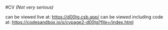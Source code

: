 #CV
*(Not very serious)*

can be viewed live at: https://d00tg.csb.app/
can be viewed including code at: https://codesandbox.io/s/cvpage2-d00tg?file=/index.html
